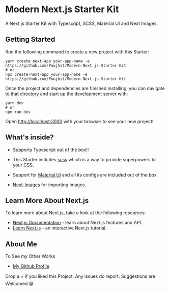 # Modern Next.js Starter Kit

A Next.js Starter Kit with Typescript, SCSS, Material UI and Next Images.

## Getting Started

Run the following command to create a new project with this Starter:

```
yarn create next-app your-app-name -e https://github.com/Poujhit/Modern-Next.js-Starter-Kit
# or
npx create-next-app your-app-name -e https://github.com/Poujhit/Modern-Next.js-Starter-Kit
```

Once the project and dependencies are finished installing, you can navigate to that directory and start up the development server with:

```
yarn dev
# or
npm run dev
```

Open [http://localhost:3000](http://localhost:3000) with your browser to see your new project!

## What's inside?

- Supports Typescript out of the box!!

- This Starter includes [scss](https://sass-lang.com/) which is a way to provide superpowers to your CSS.

- Support for [Material UI](https://material-ui.com/) and all its configs are included out of the box.

- [Next-Images](https://www.npmjs.com/package/next-images) for importing images.

## Learn More About Next.js

To learn more about Next.js, take a look at the following resources:

- [Next.js Documentation](https://nextjs.org/docs) - learn about Next.js features and API.
- [Learn Next.js](https://nextjs.org/learn) - an interactive Next.js tutorial.

## About Me

To See my Other Works

- [My Github Profile](https://github.com/Poujhit)

Drop a ⭐ if you liked this Project. Any issues do report. Suggestions are Welcomed.😁
